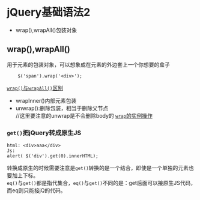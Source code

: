 # jQuery基础语法2
* wrap(),wrapAll()包装对象
## wrap(),wrapAll()
用于元素的包装对象，可以想象成在元素的外边套上一个你想要的盒子<br>
```
    $('span').wrap('<div>');
```
[`wrap()`与`wrapAll()`区别](http://js.jirengu.com/wugawavepi/2/edit)<br>
* wrapInner()内部元素包装<br>
* unwrap():删除包装，相当于删除父节点<br>
//这里要注意的unwrap是不会删除body的
[`wrap`的实例操作](http://js.jirengu.com/mexayafano/1/edit)

### `get()`把jQuery转成原生JS
```
html: <div>aaa</div>
Js: 
alert( $('div').get(0).innerHTML);
```
转换成原生的时候需要注意是`get()`转换的是一个结合，即使是一个单独的元素也要加上下标。<br>
`eq()`与`get()`都是指代集合，`eq()`与`get()`不同的是：get后面可以接原生JS代码，而eq则只能接jQ的代码。<br>